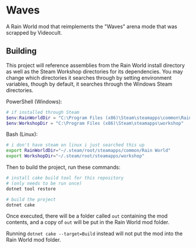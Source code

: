 # Waves
A Rain World mod that reimplements the "Waves" arena mode that was scrapped by Videocult.

## Building
This project will reference assemblies from the Rain World install directory as well as the Steam Workshop directories for its dependencies.
You may change which directories it searches through by setting environment variables, though by default, it searches through the Windows Steam directories.

PowerShell (Windows):
```powershell
# if installed through Steam
$env:RainWorldDir = "C:\Program Files (x86)\Steam\steamapps\common\Rain World"
$env:WorkshopDir = "C:\Program Files (x86)\Steam\steamapps\workshop"
```
Bash (Linux):
```bash
# i don't have steam on linux i just searched this up
export RainWorldDir="~/.steam/root/steamapps/common/Rain World"
export WorkshopDir="~/.steam/root/steamapps/workshop"
```

Then to build the project, run these commands:
```bash
# install cake build tool for this repository
# (only needs to be run once)
dotnet tool restore

# build the project
dotnet cake
```
Once executed, there will be a folder called `out` containing the mod contents,
and a copy of `out` will be put in the Rain World mod folder.

Running `dotnet cake --target=Build` instead will not put the mod into the Rain World mod folder.